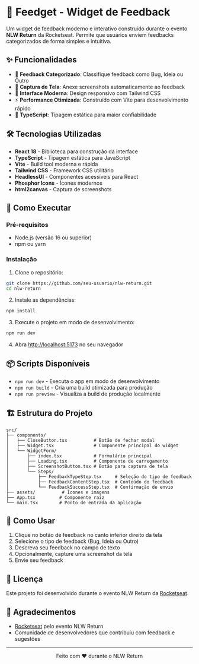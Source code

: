 # 🚀 Feedget - Widget de Feedback

Um widget de feedback moderno e interativo construído durante o evento **NLW Return** da Rocketseat. Permite que usuários enviem feedbacks categorizados de forma simples e intuitiva.

## ✨ Funcionalidades

- 📝 **Feedback Categorizado**: Classifique feedback como Bug, Ideia ou Outro
- 📸 **Captura de Tela**: Anexe screenshots automaticamente ao feedback
- 🎨 **Interface Moderna**: Design responsivo com Tailwind CSS
- ⚡ **Performance Otimizada**: Construído com Vite para desenvolvimento rápido
- 🔧 **TypeScript**: Tipagem estática para maior confiabilidade

## 🛠️ Tecnologias Utilizadas

- **React 18** - Biblioteca para construção da interface
- **TypeScript** - Tipagem estática para JavaScript
- **Vite** - Build tool moderna e rápida
- **Tailwind CSS** - Framework CSS utilitário
- **HeadlessUI** - Componentes acessíveis para React
- **Phosphor Icons** - Ícones modernos
- **html2canvas** - Captura de screenshots

## 🚀 Como Executar

### Pré-requisitos

- Node.js (versão 16 ou superior)
- npm ou yarn

### Instalação

1. Clone o repositório:

```bash
git clone https://github.com/seu-usuario/nlw-return.git
cd nlw-return
```

2. Instale as dependências:

```bash
npm install
```

3. Execute o projeto em modo de desenvolvimento:

```bash
npm run dev
```

4. Abra [http://localhost:5173](http://localhost:5173) no seu navegador

## 📦 Scripts Disponíveis

- `npm run dev` - Executa o app em modo de desenvolvimento
- `npm run build` - Cria uma build otimizada para produção
- `npm run preview` - Visualiza a build de produção localmente

## 🏗️ Estrutura do Projeto

```
src/
├── components/
│   ├── CloseButton.tsx          # Botão de fechar modal
│   ├── Widget.tsx               # Componente principal do widget
│   └── WidgetForm/
│       ├── index.tsx            # Formulário principal
│       ├── Loading.tsx          # Componente de carregamento
│       ├── ScreenshotButton.tsx # Botão para captura de tela
│       └── Steps/
│           ├── FeedbackTypeStep.tsx     # Seleção do tipo de feedback
│           ├── FeedbackContentStep.tsx  # Conteúdo do feedback
│           └── FeedbackSuccessStep.tsx  # Confirmação de envio
├── assets/          # Ícones e imagens
├── App.tsx         # Componente raiz
└── main.tsx        # Ponto de entrada da aplicação
```

## 🎯 Como Usar

1. Clique no botão de feedback no canto inferior direito da tela
2. Selecione o tipo de feedback (Bug, Ideia ou Outro)
3. Descreva seu feedback no campo de texto
4. Opcionalmente, capture uma screenshot da tela
5. Envie seu feedback

## 📝 Licença

Este projeto foi desenvolvido durante o evento NLW Return da [Rocketseat](https://rocketseat.com.br/).

## 🙏 Agradecimentos

- [Rocketseat](https://rocketseat.com.br/) pelo evento NLW Return
- Comunidade de desenvolvedores que contribuiu com feedback e sugestões

---

<div align="center">
  Feito com ❤️ durante o NLW Return
</div>
